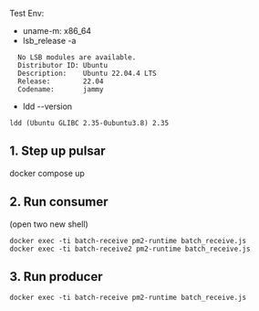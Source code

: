 Test Env:
- uname-m: x86_64
- lsb_release -a
```shell
  No LSB modules are available.
  Distributor ID: Ubuntu
  Description:    Ubuntu 22.04.4 LTS
  Release:        22.04
  Codename:       jammy
```
- ldd --version
```shell
ldd (Ubuntu GLIBC 2.35-0ubuntu3.8) 2.35
```

## 1. Step up pulsar 
docker compose up

## 2. Run consumer
(open two new shell)
```shell
docker exec -ti batch-receive pm2-runtime batch_receive.js
docker exec -ti batch-receive2 pm2-runtime batch_receive.js
```

## 3. Run producer
```shell
docker exec -ti batch-receive pm2-runtime batch_receive.js
```